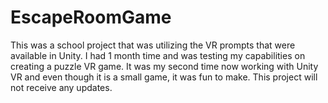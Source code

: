 # EscapeRoomGame
This was a school project that was utilizing the VR prompts that were available in Unity. I had 1 month time and was testing my capabilities on creating a puzzle VR
game. It was my second time now working with Unity VR and even though it is a small game, it was fun to make.
This project will not receive any updates.
